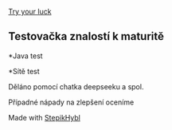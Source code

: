 [Try your luck](https://pablomikes.github.io/Maturita_Quiz/)
<h2>Testovačka znalostí k maturitě</h2>
<p>*Java test</p>
<p>*Sítě test</p>
<p>Děláno pomocí chatka deepseeku a spol.</p>
<p>Případné nápady na zlepšení oceníme</p>
<p>Made with <a href="https://github.com/StepikHybl">StepikHybl</a></p>
